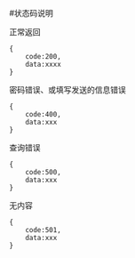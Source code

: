 #状态码说明

正常返回

    {
        code:200,
        data:xxxx
    }
        
密码错误、或填写发送的信息错误

    {
        code:400,
        data:xxx
    }

查询错误

    {
        code:500,
        data:xxx
    }
    
无内容

    {
        code:501,
        data:xxx
    }
